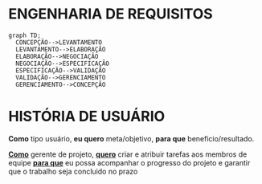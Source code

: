 # ENGENHARIA DE REQUISITOS
  ```mermaid
  graph TD;
    CONCEPÇÃO-->LEVANTAMENTO
    LEVANTAMENTO-->ELABORAÇÃO
    ELABORAÇÃO-->NEGOCIAÇÃO
    NEGOCIAÇÃO-->ESPECIFICAÇÃO
    ESPECIFICAÇÃO-->VALIDAÇÃO
    VALIDAÇÃO-->GERENCIAMENTO
    GERENCIAMENTO-->CONCEPÇÃO
  ```

# HISTÓRIA DE USUÁRIO
**Como** tipo usuário, **eu quero** meta/objetivo, **para que** beneficio/resultado.

<ins>**Como**</ins> gerente de projeto, <ins>**quero**</ins> criar e atribuir tarefas aos membros de equipe <ins>**para que**</ins> eu possa acompanhar o progresso do projeto e garantir que o trabalho seja concluido no prazo
